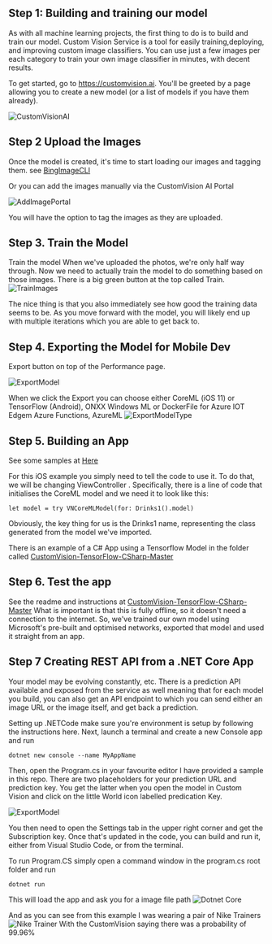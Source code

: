 ## Step 1: Building and training our model

As with all machine learning projects, the first thing to do is to build and train our model. Custom Vision Service is a tool for easily training,deploying, and improving custom image classifiers. You can use just a few images per each category to  train your own image classifier in minutes, with decent results. 

To get started, go to https://customvision.ai. You'll be greeted by a page allowing you to create a new model (or a list of models if you have them already).

![CustomVisionAI](Images/CustomVision.PNG)

## Step 2 Upload the Images

Once the model is created, it's time to start loading our images and tagging them. see [BingImageCLI](/BingImageCLI)

Or you can add the images manually via the CustomVision AI Portal

![AddImagePortal](Images/AddImage.PNG)

You will have the option to tag the images as they are uploaded.

## Step 3. Train the Model
Train the model
When we've uploaded the photos, we're only half way through. Now we need to actually train the model to do something based on those images. There is a big green button at the top called Train.
![TrainImages](Images/TrainImages.PNG)

The nice thing is that you also immediately see how good the training data seems to be. As you move forward with the model, you will likely end up with multiple iterations which you are able to get back to. 

## Step 4. Exporting the Model for Mobile Dev

Export button on top of the Performance page.

![ExportModel](Images/Export.PNG)

When we click the Export you can choose either CoreML (iOS 11) or TensorFlow (Android), ONXX Windows ML or DockerFile for Azure IOT Edgem Azure Functions, AzureML 
![ExportModelType](Images/ExportModel.PNG)

## Step 5. Building an App

See some samples at [Here](https://github.com/Azure-Samples/cognitive-services-ios-customvision-sample)

For this iOS example you simply need to tell the code to use it. To do that, we will be changing ViewController .
Specifically, there is a line of code that initialises the CoreML model and we need it to look like this:

```
let model = try VNCoreMLModel(for: Drinks1().model)
```
Obviously, the key thing for us is the Drinks1  name, representing the class generated from the model we've imported.

There is an example of a C# App using a Tensorflow Model in the folder called [CustomVision-TensorFlow-CSharp-Master](/CustomVision-TensorFlow-CSharp-Master)

## Step 6. Test the app

See the readme and instructions at [CustomVision-TensorFlow-CSharp-Master](/CustomVision-TensorFlow-CSharp-Master) What is important is that this is fully offline, so it doesn't need a connection to the internet. So, we've trained our own model using Microsoft's pre-built and optimised networks, exported that  model and used it straight from an app.

## Step 7 Creating REST API from a .NET Core App 

Your model may be evolving constantly, etc. There is a prediction API available and exposed from the service as well meaning that for each model you build, you can also get an API endpoint to which you can send either an image URL or the image itself, and get back a prediction.

Setting up .NETCode make sure you're environment is setup by following the instructions here. Next, launch a terminal and create a new Console app and run

```
dotnet new console --name MyAppName
```
Then, open the Program.cs in your favourite editor I have provided a sample in this repo. There are two placeholders for your prediction URL and prediction key. You get the latter when you open the model in Custom Vision and click on the little World icon labelled predication Key.

![ExportModel](Images/Export.PNG)


You then need to open the Settings tab in the upper right corner and get the Subscription key. Once that's updated in the code, you can build and run it, either from Visual Studio Code, or from the terminal.

To run Program.CS simply open a command window in the program.cs root folder and run 

```
dotnet run
```

This will load the app and ask you for a image file path
![Dotnet Core](Images/dotnetrun.PNG)

And as you can see from this example I was wearing a pair of Nike Trainers 
![Nike Trainer](Images/Nike.PNG)
With the CustomVision saying there was a probability of 99.96%
